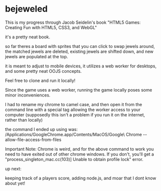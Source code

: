 bejeweled
=========
This is my progress through Jacob Seidelin's book "HTML5 Games: Creating Fun with HTML5, CSS3, and WebGL"

it's a pretty neat book.

so far theres a board with sprites that you can click to swap jewels around, the matched jewels are deleted,
existing jewels are shifted down, and new jewels are populated at the top.

it is meant to adjust to mobile devices, it utilizes a web worker for desktops, and some pretty neat OOJS
concepts. 

Feel free to clone and run it locally!



Since the game uses a web worker, running the game locally poses some minor inconveniences.

I had to rename my chrome to camel case, and then open it from the command line with a special tag allowing
the worker access to your computer (supposedly this isn't a problem if you run it on the internet, rather
than locally)

the command I ended up using was: 
/Applications/GoogleChrome.app/Contents/MacOS/Google\ Chrome --allow-file-access-from-files

Important Note: Chrome is weird, and for the above command to work you need to have exited out of other
chrome windows. If you don't, you'll get a "process_singleton_mac.cc(103)] Unable to obtain profile lock"
error. 


up next: 

keeping track of a players score, adding node.js, and moar that I dont know about yet!
